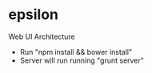 epsilon
=======

Web UI Architecture

* Run "npm install && bower install"
* Server will run running "grunt server"
